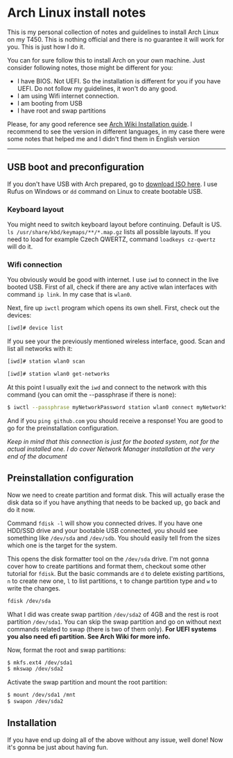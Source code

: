 # Arch Linux install notes
This is my personal collection of notes and guidelines to install Arch Linux on my T450. This is nothing official and there is no guarantee it will work for you. This is just how I do it.

You can for sure follow this to install Arch on your own machine. Just consider following notes, those might be different for you:
* I have BIOS. Not UEFI. So the installation is different for you if you have UEFI. Do not follow my guidelines, it won't do any good.
* I am using Wifi internet connection.
* I am booting from USB
* I have root and swap partitions

Please, for any good reference see [Arch Wiki Installation guide](https://wiki.archlinux.org/index.php/Installation_guide). I recommend to see the version in different languages, in my case there were some notes that helped me and I didn't find them in English version

---

## USB boot and preconfiguration
If you don't have USB with Arch prepared, go to [download ISO here](https://www.archlinux.org/download/). I use Rufus on Windows or `dd` command on Linux to create bootable USB.

### Keyboard layout
You might need to switch keyboard layout before continuing. Default is US. `ls /usr/share/kbd/keymaps/**/*.map.gz` lists all possible layouts. If you need to load for example Czech QWERTZ, command `loadkeys cz-qwertz` will do it.

### Wifi connection
You obviously would be good with internet. I use `iwd` to connect in the live booted USB. First of all, check if there are any active wlan interfaces with command `ip link`. In my case that is `wlan0`.

Next, fire up `iwctl` program which opens its own shell. First, check out the devices:
```bash
[iwd]# device list
```
If you see your the previously mentioned wireless interface, good. Scan and list all networks with it:
```bash
[iwd]# station wlan0 scan
```
```bash
[iwd]# station wlan0 get-networks
```
At this point I usually exit the `iwd` and connect to the network with this command (you can omit the --passphrase if there is none):
```bash
$ iwctl --passphrase myNetworkPassword station wlan0 connect myNetworkSSID
```
And if you `ping github.com` you should receive a response! You are good to go for the preinstallation configuration.

*Keep in mind that this connection is just for the booted system, not for the actual installed one. I do cover Network Manager installation at the very end of the document*
## Preinstallation configuration
Now we need to create partition and format disk. This will actually erase the disk data so if you have anything that needs to be backed up, go back and do it now.

Command `fdisk -l` will show you connected drives. If you have one HDD/SSD drive and your bootable USB connected, you should see something like `/dev/sda` and `/dev/sdb`. You should easily tell from the sizes which one is the target for the system.

This opens the disk formatter tool on the `/dev/sda` drive. I'm not gonna cover how to create partitions and format them, checkout some other tutorial for `fdisk`. But the basic commands are `d` to delete existing partitions, `n` to create new one, `l` to list partitions, `t` to change partition type and `w` to write the changes.
```bash
fdisk /dev/sda
```
What I did was create swap partition `/dev/sda2` of 4GB and the rest is root partition `/dev/sda1`. You can skip the swap partition and go on without next commands related to swap (there is two of them only). **For UEFI systems you also need efi partition. See Arch Wiki for more info.**

Now, format the root and swap partitions:
```bash
$ mkfs.ext4 /dev/sda1
$ mkswap /dev/sda2
```
Activate the swap partition and mount the root partition:
```bash
$ mount /dev/sda1 /mnt
$ swapon /dev/sda2
```
## Installation
If you have end up doing all of the above without any issue, well done! Now it's gonna be just about having fun.

